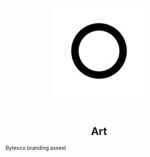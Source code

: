 <h1 align="center">
  <br />
  <img width="250px" src="https://github.com/bytes/art/blob/master/white.png" />
  <br /><br /><br />
  Art
</h1>

Bytesco branding assest
